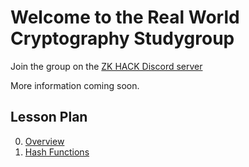 # Welcome to the Real World Cryptography Studygroup

Join the group on the [ZK HACK Discord server](https://discord.gg/xSWfCgDYZb)

More information coming soon.

## Lesson Plan

0. [Overview](lesson_00-Overview/index.md)
1. [Hash Functions](lesson_01-Hash_Functions/index.md)

